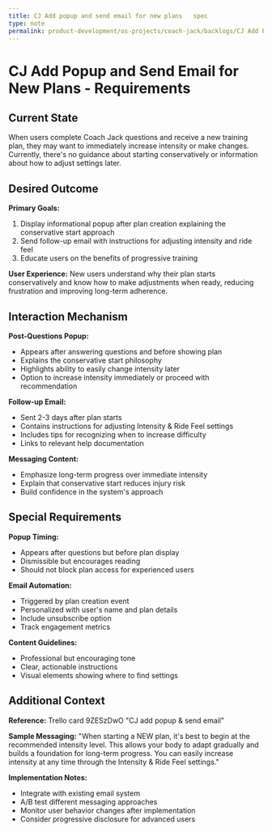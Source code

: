 ```yaml
---
title: CJ Add popup and send email for new plans   spec
type: note
permalink: product-development/os-projects/coach-jack/backlogs/CJ Add Popup and Send Email for New Plans - Spec
---
```


# CJ Add Popup and Send Email for New Plans - Requirements

## Current State

When users complete Coach Jack questions and receive a new training plan, they may want to immediately increase intensity or make changes. Currently, there's no guidance about starting conservatively or information about how to adjust settings later.

## Desired Outcome  

**Primary Goals:**
1. Display informational popup after plan creation explaining the conservative start approach
2. Send follow-up email with instructions for adjusting intensity and ride feel
3. Educate users on the benefits of progressive training

**User Experience:** New users understand why their plan starts conservatively and know how to make adjustments when ready, reducing frustration and improving long-term adherence.

## Interaction Mechanism

**Post-Questions Popup:**
- Appears after answering questions and before showing plan
- Explains the conservative start philosophy
- Highlights ability to easily change intensity later
- Option to increase intensity immediately or proceed with recommendation

**Follow-up Email:**
- Sent 2-3 days after plan starts
- Contains instructions for adjusting Intensity & Ride Feel settings
- Includes tips for recognizing when to increase difficulty
- Links to relevant help documentation

**Messaging Content:**
- Emphasize long-term progress over immediate intensity
- Explain that conservative start reduces injury risk
- Build confidence in the system's approach

## Special Requirements

**Popup Timing:**
- Appears after questions but before plan display
- Dismissible but encourages reading
- Should not block plan access for experienced users

**Email Automation:**
- Triggered by plan creation event
- Personalized with user's name and plan details
- Include unsubscribe option
- Track engagement metrics

**Content Guidelines:**
- Professional but encouraging tone
- Clear, actionable instructions
- Visual elements showing where to find settings

## Additional Context

**Reference:** Trello card 9ZESzDwO "CJ add popup & send email"

**Sample Messaging:**
"When starting a NEW plan, it's best to begin at the recommended intensity level. This allows your body to adapt gradually and builds a foundation for long-term progress. You can easily increase intensity at any time through the Intensity & Ride Feel settings."

**Implementation Notes:**
- Integrate with existing email system
- A/B test different messaging approaches
- Monitor user behavior changes after implementation
- Consider progressive disclosure for advanced users